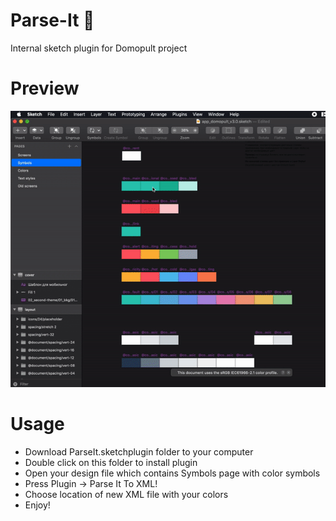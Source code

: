 # Parse-It 🚀
Internal sketch plugin for Domopult project

# Preview
<img src="https://raw.githubusercontent.com/wolferineaz/Parse-It/master/parseit.gif">

# Usage
- Download ParseIt.sketchplugin folder to your computer
- Double click on this folder to install plugin
- Open your design file which contains Symbols page with color symbols
- Press Plugin -> Parse It To XML!
- Choose location of new XML file with your colors
- Enjoy!
